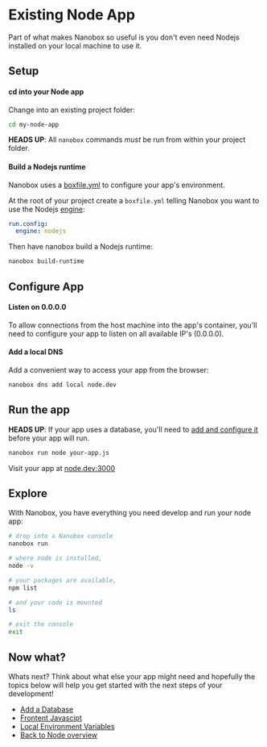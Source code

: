 # Existing Node App
Part of what makes Nanobox so useful is you don't even need Nodejs installed on your local machine to use it.

## Setup

#### cd into your Node app
Change into an existing project folder:

```bash
cd my-node-app
```

**HEADS UP**: All `nanobox` commands *must* be run from within your project folder.

#### Build a Nodejs runtime
Nanobox uses a <a href="https://docs.nanobox.io/boxfile/" target="\_blank">boxfile.yml</a> to configure your app's environment.

At the root of your project create a `boxfile.yml` telling Nanobox you want to use the Nodejs <a href="https://docs.nanobox.io/engines/" target="\_blank">engine</a>:

```yaml
run.config:
  engine: nodejs
```

Then have nanobox build a Nodejs runtime:

```bash
nanobox build-runtime
```

## Configure App

#### Listen on 0.0.0.0
To allow connections from the host machine into the app's container, you'll need to configure your app to listen on all available IP's (0.0.0.0).

#### Add a local DNS
Add a convenient way to access your app from the browser:

```bash
nanobox dns add local node.dev
```

## Run the app
**HEADS UP**: If your app uses a database, you'll need to [add and configure it](/nodejs/generic/add-a-database) before your app will run.

```bash
nanobox run node your-app.js
```

Visit your app at <a href="http://node.dev:3000" target="\_blank">node.dev:3000</a>

## Explore
With Nanobox, you have everything you need develop and run your node app:

```bash
# drop into a Nanobox console
nanobox run

# where node is installed,
node -v

# your packages are available,
npm list

# and your code is mounted
ls

# exit the console
exit
```

## Now what?
Whats next? Think about what else your app might need and hopefully the topics below will help you get started with the next steps of your development!

* [Add a Database](/nodejs/generic/add-a-database)
* [Frontent Javascipt](/nodejs/generic/frontend-javascript)
* [Local Environment Variables](/nodejs/generic/local-evars)
* [Back to Node overview](/nodejs/generic)
